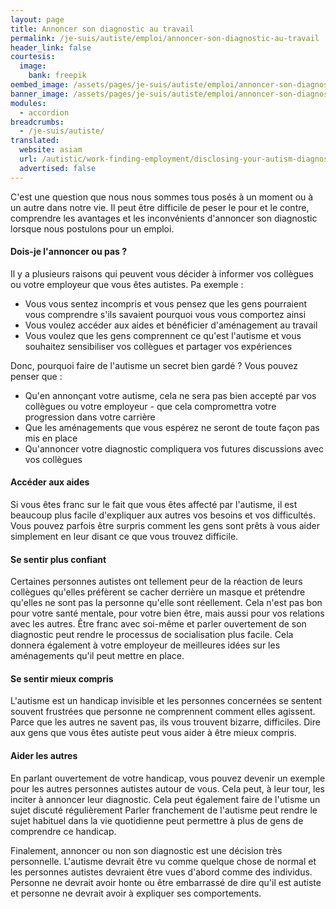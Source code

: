 ```yaml
---
layout: page
title: Annoncer son diagnostic au travail
permalink: /je-suis/autiste/emploi/annoncer-son-diagnostic-au-travail
header_link: false
courtesis:
  image:
    bank: freepik
oembed_image: /assets/pages/je-suis/autiste/emploi/annoncer-son-diagnostic-au-travail/opengraph.jpg
banner_image: /assets/pages/je-suis/autiste/emploi/annoncer-son-diagnostic-au-travail/banner.jpg
modules:
  - accordion
breadcrumbs:
  - /je-suis/autiste/
translated:
  website: asiam
  url: /autistic/work-finding-employment/disclosing-your-autism-diagnosis-at-work/
  advertised: false
---
```


C'est une question que nous nous sommes tous posés à un moment ou à un autre dans notre vie.
Il peut être difficile de peser le pour et le contre, comprendre les avantages et les inconvénients d'annoncer son diagnostic lorsque nous postulons pour un emploi.

<amp-accordion animate expand-single-section disable-session-states>
 <section expanded>
  <h4><span></span>Dois-je l'annoncer ou pas&nbsp;?</h4>
  <div>
<p>Il y a plusieurs raisons qui peuvent vous décider à informer vos collègues ou votre employeur que vous êtes autistes. Pa exemple&nbsp;:</p>
<ul>
 <li>Vous vous sentez incompris et  vous pensez que les gens pourraient vous comprendre s'ils savaient pourquoi vous vous comportez ainsi</li>
 <li>Vous voulez accéder aux aides et bénéficier d'aménagement au travail</li>
 <li>Vous voulez que les gens comprennent ce qu'est l'autisme et vous souhaitez sensibiliser vos collègues et partager vos expériences</li>
</ul>

<p>Donc, pourquoi faire de l'autisme un secret bien gardé&nbsp;? Vous pouvez penser que&nbsp;:</p>
<ul>
 <li>Qu'en annonçant votre autisme, cela ne sera pas bien accepté par vos collègues ou votre employeur - que cela compromettra votre progression dans votre carrière</li>
 <li>Que les aménagements que vous espérez ne seront de toute façon pas mis en place</li>
 <li>Qu'annoncer votre diagnostic compliquera vos futures discussions avec vos collègues</li>
</ul>
  </div>
 </section>
 <section>
  <h4><span></span>Accéder aux aides</h4>
  <div>
<p>Si vous êtes franc sur le fait que vous êtes affecté par l'autisme, il est beaucoup plus facile d'expliquer aux autres vos besoins et vos difficultés.
Vous pouvez parfois être surpris comment les gens sont prêts à vous aider simplement en leur disant ce que vous trouvez difficile.</p>
  </div>
 </section>
 <section>
  <h4><span></span>Se sentir plus confiant</h4>
  <div>
<p>Certaines personnes autistes ont tellement peur de la réaction de leurs collègues qu'elles préfèrent se cacher derrière un masque et prétendre qu'elles ne sont pas la personne qu'elle sont réellement.
Cela n'est pas bon pour votre santé mentale, pour votre bien être, mais aussi pour vos relations avec les autres.
Être franc avec soi-même et parler ouvertement de son diagnostic peut rendre le processus de socialisation plus facile. Cela donnera également à votre employeur de meilleures idées sur les aménagements qu'il peut mettre en place.</p>
  </div>
 </section>
 <section>
  <h4><span></span>Se sentir mieux compris</h4>
  <div>
<p>L'autisme est un handicap invisible et les personnes concernées se sentent souvent frustrées
que personne ne comprennent comment elles agissent.
Parce que les autres ne savent pas, ils vous trouvent bizarre, difficiles.
Dire aux gens que vous êtes autiste peut vous aider à être mieux compris.</p>
  </div>
 </section>
 <section>
  <h4><span></span>Aider les autres</h4>
  <div>
En parlant ouvertement de votre handicap, vous pouvez devenir un exemple pour les autres personnes autistes autour de vous. Cela peut, à leur tour, les
inciter à annoncer leur diagnostic. Cela peut également faire de l'utisme un sujet discuté régulièrement 
Parler franchement de l'autisme peut rendre le sujet habituel dans la vie quotidienne peut permettre à plus de gens de comprendre ce handicap.

Finalement, annoncer ou non son diagnostic est une décision très personnelle.
L'autisme devrait être vu comme quelque chose de normal et les personnes autistes devraient être vues d'abord comme des individus. Personne ne devrait avoir honte ou être embarrassé de dire qu'il est autiste et personne ne devrait
avoir à expliquer ses comportements.
  </div>
 </section>

</amp-accordion>


